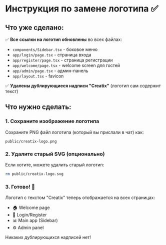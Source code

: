 # Инструкция по замене логотипа ✅

## Что уже сделано:

✅ **Все ссылки на логотип обновлены** во всех файлах:
- `components/Sidebar.tsx` - боковое меню
- `app/login/page.tsx` - страница входа
- `app/register/page.tsx` - страница регистрации  
- `app/welcome/page.tsx` - welcome screen для гостей
- `app/admin/page.tsx` - админ-панель
- `app/layout.tsx` - favicon

✅ **Удалены дублирующиеся надписи "Creatix"** (логотип сам содержит текст)

## Что нужно сделать:

### 1. Сохраните изображение логотипа

Сохраните PNG файл логотипа (который вы прислали в чат) как:
```
public/creatix-logo.png
```

### 2. Удалите старый SVG (опционально)

Если хотите, можете удалить старый логотип:
```bash
rm public/creatix-logo.svg
```

### 3. Готово! 🎉

Логотип с текстом "Creatix" теперь отображается на всех страницах:
- 🏠 Welcome page
- 🔐 Login/Register 
- 📊 Main app (Sidebar)
- ⚙️ Admin panel

Никаких дублирующихся надписей нет!

